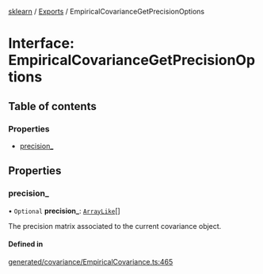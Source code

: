 [sklearn](../readme.md) / [Exports](../modules.md) / EmpiricalCovarianceGetPrecisionOptions

# Interface: EmpiricalCovarianceGetPrecisionOptions

## Table of contents

### Properties

- [precision\_](EmpiricalCovarianceGetPrecisionOptions.md#precision_)

## Properties

### precision\_

• `Optional` **precision\_**: [`ArrayLike`](../modules.md#arraylike)[]

The precision matrix associated to the current covariance object.

#### Defined in

[generated/covariance/EmpiricalCovariance.ts:465](https://github.com/transitive-bullshit/scikit-learn-ts/blob/367336a/packages/sklearn/src/generated/covariance/EmpiricalCovariance.ts#L465)
